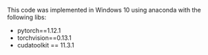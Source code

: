 This code was implemented in Windows 10 using anaconda with the following libs:
- pytorch==1.12.1 
- torchvision==0.13.1
- cudatoolkit == 11.3.1
